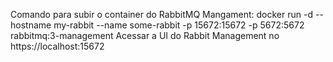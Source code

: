 Comando para subir o container do RabbitMQ Mangament: docker run -d --hostname my-rabbit --name some-rabbit -p 15672:15672 -p 5672:5672 rabbitmq:3-management
Acessar a UI do Rabbit Management no https://localhost:15672
